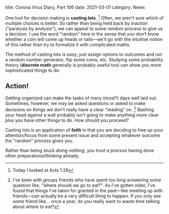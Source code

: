 title: Corona Virus Diary, Part 106
date: 2021-03-01
category: News

One tool for decision making is **casting lots**. [^1] Often, we aren't sure
which of multiple choices is better. So rather than being held back by
*inaction* ("paralysis by analysis"), we can appeal to some *random* process
to give us a decision. I use the word "random" here in the sense that *you* don't
know whether a coin will come up heads or tails&mdash;we'll go with the
intuitive notion of this rather than try to formalize it with complicated
maths.

The method of casting lots is easy; just assign options to outcomes and run a
random number generator, flip some coins, etc.  Studying some probability
theory (**discrete math** generally is probably useful too) can show you more
sophisticated things to do.

Action!
-------

Getting organized can make the tasks of many (most?) days well laid out.
Sometimes, however, we may be asked questions or asked to make decisions on
things we don't really have a clear "reading" on. [^2] Bashing your head
against a wall probably isn't going to make anything more clear plus you have
other things to do. How should you proceed?

Casting lots is an application of **faith** in that you are deciding to free up
your attention/focus from some present issue and accepting whatever outcome the
"random" process gives you.

Rather than being stuck *doing nothing*, you *trust a process* having done
other preparations/thinking already.

[^1]: Today I looked at Acts 1:26
[^2]: I've been with groups friends who have spent too long answering some
  question like, "where should we go to eat?". As I've gotten older, I've found
  that things I've taken for granted in the past&mdash;like meeting up with
  friends&mdash;can actually be a very difficult thing to happen. If you only
  see some friend like... once a year, do you really want to waste time talking
  about *where to eat?*
